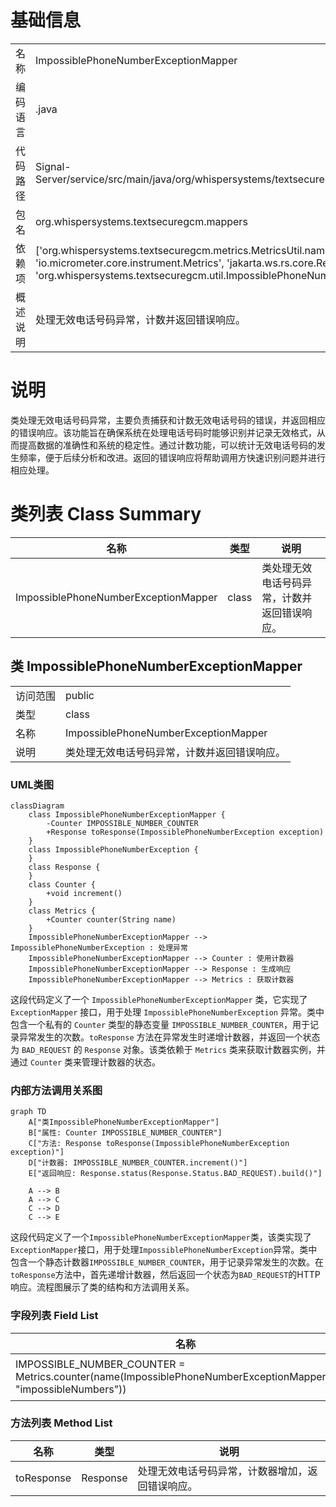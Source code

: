 # 基础信息

|      |      |
|------|------|
| 名称 | ImpossiblePhoneNumberExceptionMapper |
| 编码语言 | .java |
| 代码路径 | Signal-Server/service/src/main/java/org/whispersystems/textsecuregcm/mappers/ImpossiblePhoneNumberExceptionMapper.java |
| 包名 | org.whispersystems.textsecuregcm.mappers |
| 依赖项 | ['org.whispersystems.textsecuregcm.metrics.MetricsUtil.name', 'io.micrometer.core.instrument.Counter', 'io.micrometer.core.instrument.Metrics', 'jakarta.ws.rs.core.Response', 'jakarta.ws.rs.ext.ExceptionMapper', 'org.whispersystems.textsecuregcm.util.ImpossiblePhoneNumberException'] |
| 概述说明 | 处理无效电话号码异常，计数并返回错误响应。 |

# 说明

类处理无效电话号码异常，主要负责捕获和计数无效电话号码的错误，并返回相应的错误响应。该功能旨在确保系统在处理电话号码时能够识别并记录无效格式，从而提高数据的准确性和系统的稳定性。通过计数功能，可以统计无效电话号码的发生频率，便于后续分析和改进。返回的错误响应将帮助调用方快速识别问题并进行相应处理。

# 类列表 Class Summary

| 名称   | 类型  | 说明 |
|-------|------|-------------|
| ImpossiblePhoneNumberExceptionMapper | class | 类处理无效电话号码异常，计数并返回错误响应。 |



## 类 ImpossiblePhoneNumberExceptionMapper

|      |      |
|------|------|
| 访问范围 | public |
| 类型 | class |
| 名称 | ImpossiblePhoneNumberExceptionMapper |
| 说明 | 类处理无效电话号码异常，计数并返回错误响应。 |


### UML类图

```mermaid
classDiagram
    class ImpossiblePhoneNumberExceptionMapper {
        -Counter IMPOSSIBLE_NUMBER_COUNTER
        +Response toResponse(ImpossiblePhoneNumberException exception)
    }
    class ImpossiblePhoneNumberException {
    }
    class Response {
    }
    class Counter {
        +void increment()
    }
    class Metrics {
        +Counter counter(String name)
    }
    ImpossiblePhoneNumberExceptionMapper --> ImpossiblePhoneNumberException : 处理异常
    ImpossiblePhoneNumberExceptionMapper --> Counter : 使用计数器
    ImpossiblePhoneNumberExceptionMapper --> Response : 生成响应
    ImpossiblePhoneNumberExceptionMapper --> Metrics : 获取计数器
```

这段代码定义了一个 `ImpossiblePhoneNumberExceptionMapper` 类，它实现了 `ExceptionMapper` 接口，用于处理 `ImpossiblePhoneNumberException` 异常。类中包含一个私有的 `Counter` 类型的静态变量 `IMPOSSIBLE_NUMBER_COUNTER`，用于记录异常发生的次数。`toResponse` 方法在异常发生时递增计数器，并返回一个状态为 `BAD_REQUEST` 的 `Response` 对象。该类依赖于 `Metrics` 类来获取计数器实例，并通过 `Counter` 类来管理计数器的状态。


### 内部方法调用关系图

```mermaid
graph TD
    A["类ImpossiblePhoneNumberExceptionMapper"]
    B["属性: Counter IMPOSSIBLE_NUMBER_COUNTER"]
    C["方法: Response toResponse(ImpossiblePhoneNumberException exception)"]
    D["计数器: IMPOSSIBLE_NUMBER_COUNTER.increment()"]
    E["返回响应: Response.status(Response.Status.BAD_REQUEST).build()"]

    A --> B
    A --> C
    C --> D
    C --> E
```

这段代码定义了一个`ImpossiblePhoneNumberExceptionMapper`类，该类实现了`ExceptionMapper`接口，用于处理`ImpossiblePhoneNumberException`异常。类中包含一个静态计数器`IMPOSSIBLE_NUMBER_COUNTER`，用于记录异常发生的次数。在`toResponse`方法中，首先递增计数器，然后返回一个状态为`BAD_REQUEST`的HTTP响应。流程图展示了类的结构和方法调用关系。

### 字段列表 Field List

| 名称  | 类型  | 说明 |
|-------|-------|------|
| IMPOSSIBLE_NUMBER_COUNTER =      Metrics.counter(name(ImpossiblePhoneNumberExceptionMapper.class, "impossibleNumbers")) | Counter | 定义一个名为IMPOSSIBLE_NUMBER_COUNTER的静态计数器。 |

### 方法列表 Method List

| 名称  | 类型  | 说明 |
|-------|-------|------|
| toResponse | Response | 处理无效电话号码异常，计数器增加，返回错误响应。 |




